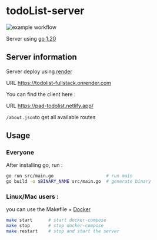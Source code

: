 # todoList-server

![example workflow](https://github.com/Pad-TodoList/todoList-server/actions/workflows/server.yml/badge.svg)

Server using [go 1.20](https://go.dev/)

## Server information

Server deploy using [render](https://render.com/)

URL https://todolist-fullstack.onrender.com

You can find the client here :

URL https://pad-todolist.netlify.app/

```/about.json```to get all available routes

## Usage

### Everyone

After installing go, run :

```bash
go run src/main.go                    # run main
go build -o $BINARY_NAME src/main.go  # generate binary
```
### Linux/Mac users :

you can use the Makefile + [Docker](https://www.docker.com/)

``` bash
make start      # start docker-compose
make stop       # stop docker-compose
make restart    # stop and start the server
```
